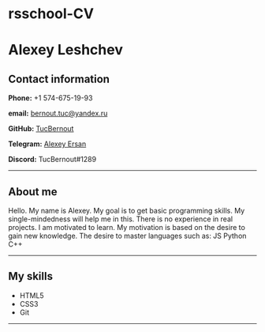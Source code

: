 # rsschool-CV
# Alexey Leshchev 
## Contact information
**Phone:** +1 574-675-19-93

**email:** bernout.tuc@yandex.ru

**GitHub:** [TucBernout](https://github.com/TucBernout)

**Telegram:** [Alexey Ersan](https://t.me/BernoutTuc)

**Discord:** TucBernout#1289
___

## About me

Hello. My name is Alexey. My goal is to get basic programming skills. My single-mindedness will help me in this. There is no experience in real projects. I am motivated to learn. My motivation is based on the desire to gain new knowledge. The desire to master languages such as: JS Python C++
___
## My skills
* HTML5
* CSS3
* Git
___